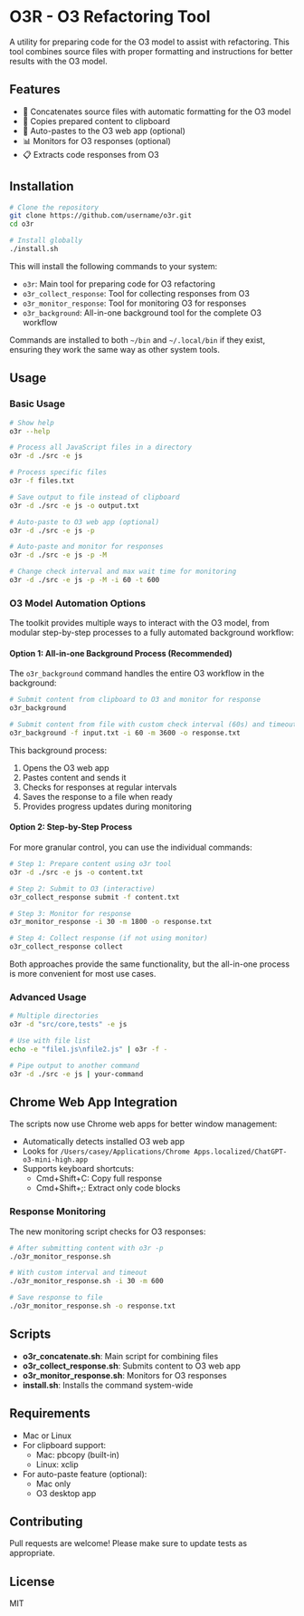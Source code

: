 # O3R - O3 Refactoring Tool

A utility for preparing code for the O3 model to assist with refactoring. This tool combines source files with proper formatting and instructions for better results with the O3 model.

## Features

- 🔄 Concatenates source files with automatic formatting for the O3 model
- 📎 Copies prepared content to clipboard
- 🚀 Auto-pastes to the O3 web app (optional)
- 📊 Monitors for O3 responses (optional)
- 📋 Extracts code responses from O3

## Installation

```bash
# Clone the repository
git clone https://github.com/username/o3r.git
cd o3r

# Install globally
./install.sh
```

This will install the following commands to your system:

- `o3r`: Main tool for preparing code for O3 refactoring
- `o3r_collect_response`: Tool for collecting responses from O3
- `o3r_monitor_response`: Tool for monitoring O3 for responses
- `o3r_background`: All-in-one background tool for the complete O3 workflow

Commands are installed to both `~/bin` and `~/.local/bin` if they exist, ensuring they work the same way as other system tools.

## Usage

### Basic Usage

```bash
# Show help
o3r --help

# Process all JavaScript files in a directory
o3r -d ./src -e js

# Process specific files
o3r -f files.txt

# Save output to file instead of clipboard
o3r -d ./src -e js -o output.txt

# Auto-paste to O3 web app (optional)
o3r -d ./src -e js -p

# Auto-paste and monitor for responses
o3r -d ./src -e js -p -M

# Change check interval and max wait time for monitoring
o3r -d ./src -e js -p -M -i 60 -t 600
```

### O3 Model Automation Options

The toolkit provides multiple ways to interact with the O3 model, from modular step-by-step processes to a fully automated background workflow:

#### Option 1: All-in-one Background Process (Recommended)

The `o3r_background` command handles the entire O3 workflow in the background:

```bash
# Submit content from clipboard to O3 and monitor for response
o3r_background

# Submit content from file with custom check interval (60s) and timeout (1h)
o3r_background -f input.txt -i 60 -m 3600 -o response.txt
```

This background process:
1. Opens the O3 web app
2. Pastes content and sends it
3. Checks for responses at regular intervals
4. Saves the response to a file when ready
5. Provides progress updates during monitoring

#### Option 2: Step-by-Step Process

For more granular control, you can use the individual commands:

```bash
# Step 1: Prepare content using o3r tool
o3r -d ./src -e js -o content.txt

# Step 2: Submit to O3 (interactive)
o3r_collect_response submit -f content.txt

# Step 3: Monitor for response
o3r_monitor_response -i 30 -m 1800 -o response.txt

# Step 4: Collect response (if not using monitor)
o3r_collect_response collect
```

Both approaches provide the same functionality, but the all-in-one process is more convenient for most use cases.

### Advanced Usage

```bash
# Multiple directories
o3r -d "src/core,tests" -e js

# Use with file list
echo -e "file1.js\nfile2.js" | o3r -f -

# Pipe output to another command
o3r -d ./src -e js | your-command
```

## Chrome Web App Integration

The scripts now use Chrome web apps for better window management:

- Automatically detects installed O3 web app
- Looks for `/Users/casey/Applications/Chrome Apps.localized/ChatGPT-o3-mini-high.app`
- Supports keyboard shortcuts:
  - Cmd+Shift+C: Copy full response
  - Cmd+Shift+;: Extract only code blocks

### Response Monitoring

The new monitoring script checks for O3 responses:

```bash
# After submitting content with o3r -p
./o3r_monitor_response.sh

# With custom interval and timeout
./o3r_monitor_response.sh -i 30 -m 600

# Save response to file
./o3r_monitor_response.sh -o response.txt
```

## Scripts

- **o3r_concatenate.sh**: Main script for combining files
- **o3r_collect_response.sh**: Submits content to O3 web app
- **o3r_monitor_response.sh**: Monitors for O3 responses
- **install.sh**: Installs the command system-wide

## Requirements

- Mac or Linux
- For clipboard support:
  - Mac: pbcopy (built-in)
  - Linux: xclip
- For auto-paste feature (optional):
  - Mac only
  - O3 desktop app

## Contributing

Pull requests are welcome! Please make sure to update tests as appropriate.

## License

MIT
